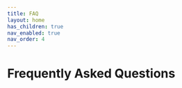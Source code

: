 ```yaml
---
title: FAQ
layout: home 
has_children: true
nav_enabled: true
nav_order: 4
---
```


# Frequently Asked Questions
